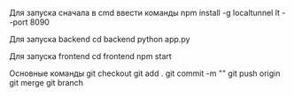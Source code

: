 Для запуска сначала в cmd ввести команды
npm install -g localtunnel
lt --port 8090

Для запуска backend
cd backend
python app.py

Для запуска frontend
cd frontend
npm start

Основные команды 
git checkout
git add .
git commit -m ""
git push origin
git merge
git branch
